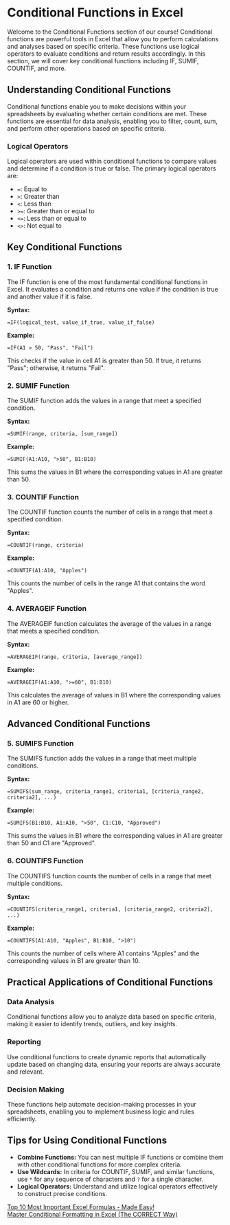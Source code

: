 # Conditional Functions in Excel

Welcome to the Conditional Functions section of our course! Conditional functions are powerful tools in Excel that allow you to perform calculations and analyses based on specific criteria. These functions use logical operators to evaluate conditions and return results accordingly. In this section, we will cover key conditional functions including IF, SUMIF, COUNTIF, and more.

## Understanding Conditional Functions

Conditional functions enable you to make decisions within your spreadsheets by evaluating whether certain conditions are met. These functions are essential for data analysis, enabling you to filter, count, sum, and perform other operations based on specific criteria.

### Logical Operators

Logical operators are used within conditional functions to compare values and determine if a condition is true or false. The primary logical operators are:

- `=`: Equal to
- `>`: Greater than
- `<`: Less than
- `>=`: Greater than or equal to
- `<=`: Less than or equal to
- `<>`: Not equal to

## Key Conditional Functions

### 1. IF Function

The IF function is one of the most fundamental conditional functions in Excel. It evaluates a condition and returns one value if the condition is true and another value if it is false.

**Syntax:** 
```excel
=IF(logical_test, value_if_true, value_if_false)
```

**Example:** 
```excel
=IF(A1 > 50, "Pass", "Fail")
```
This checks if the value in cell A1 is greater than 50. If true, it returns "Pass"; otherwise, it returns "Fail".

### 2. SUMIF Function

The SUMIF function adds the values in a range that meet a specified condition.

**Syntax:** 
```excel
=SUMIF(range, criteria, [sum_range])
```

**Example:** 
```excel
=SUMIF(A1:A10, ">50", B1:B10)
```
This sums the values in B1 where the corresponding values in A1 are greater than 50.

### 3. COUNTIF Function

The COUNTIF function counts the number of cells in a range that meet a specified condition.

**Syntax:** 
```excel
=COUNTIF(range, criteria)
```

**Example:** 
```excel
=COUNTIF(A1:A10, "Apples")
```
This counts the number of cells in the range A1 that contains the word "Apples".

### 4. AVERAGEIF Function

The AVERAGEIF function calculates the average of the values in a range that meets a specified condition.

**Syntax:** 
```excel
=AVERAGEIF(range, criteria, [average_range])
```

**Example:** 
```excel
=AVERAGEIF(A1:A10, ">=60", B1:B10)
```
This calculates the average of values in B1 where the corresponding values in A1 are 60 or higher.

## Advanced Conditional Functions

### 5. SUMIFS Function

The SUMIFS function adds the values in a range that meet multiple conditions.

**Syntax:** 
```excel
=SUMIFS(sum_range, criteria_range1, criteria1, [criteria_range2, criteria2], ...)
```

**Example:** 
```excel
=SUMIFS(B1:B10, A1:A10, ">50", C1:C10, "Approved")
```
This sums the values in B1 where the corresponding values in A1 are greater than 50 and C1 are "Approved".

### 6. COUNTIFS Function

The COUNTIFS function counts the number of cells in a range that meet multiple conditions.

**Syntax:** 
```excel
=COUNTIFS(criteria_range1, criteria1, [criteria_range2, criteria2], ...)
```

**Example:** 
```excel
=COUNTIFS(A1:A10, "Apples", B1:B10, ">10")
```
This counts the number of cells where A1 contains "Apples" and the corresponding values in B1 are greater than 10.

## Practical Applications of Conditional Functions

### Data Analysis

Conditional functions allow you to analyze data based on specific criteria, making it easier to identify trends, outliers, and key insights.

### Reporting

Use conditional functions to create dynamic reports that automatically update based on changing data, ensuring your reports are always accurate and relevant.

### Decision Making

These functions help automate decision-making processes in your spreadsheets, enabling you to implement business logic and rules efficiently.

## Tips for Using Conditional Functions

- **Combine Functions:** You can nest multiple IF functions or combine them with other conditional functions for more complex criteria.
- **Use Wildcards:** In criteria for COUNTIF, SUMIF, and similar functions, use `*` for any sequence of characters and `?` for a single character.
- **Logical Operators:** Understand and utilize logical operators effectively to construct precise conditions.

[Top 10 Most Important Excel Formulas - Made Easy!](https://youtu.be/ShBTJrdioLo)<br>
[Master Conditional Formatting in Excel (The CORRECT Way)](https://youtu.be/ZsjQiZPdIs8)